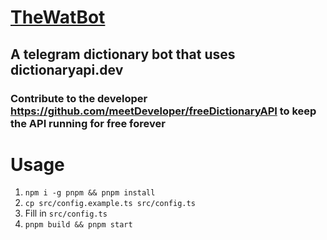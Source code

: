 # [TheWatBot](https://t.me/thewatbot)
## A telegram dictionary bot that uses dictionaryapi.dev
### Contribute to the developer https://github.com/meetDeveloper/freeDictionaryAPI to keep the API running for free forever

# Usage
1. `npm i -g pnpm && pnpm install`
2. `cp src/config.example.ts src/config.ts` 
3. Fill in `src/config.ts`
4. `pnpm build && pnpm start`